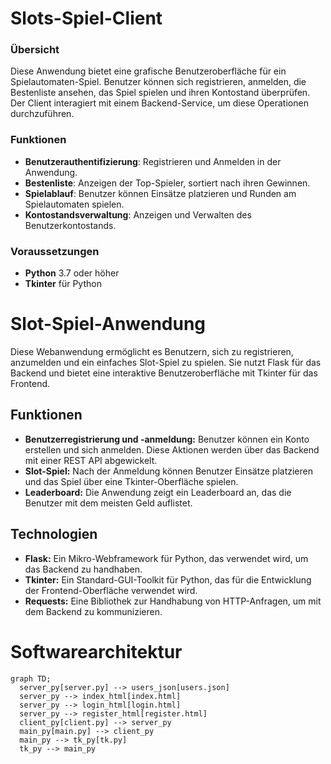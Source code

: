 # Slots-Spiel-Client
### Übersicht
Diese Anwendung bietet eine grafische Benutzeroberfläche für ein Spielautomaten-Spiel. Benutzer können sich registrieren, anmelden, die Bestenliste ansehen, das Spiel spielen und ihren Kontostand überprüfen. Der Client interagiert mit einem Backend-Service, um diese Operationen durchzuführen.
### Funktionen
- **Benutzerauthentifizierung**: Registrieren und Anmelden in der Anwendung.
- **Bestenliste**: Anzeigen der Top-Spieler, sortiert nach ihren Gewinnen.
- **Spielablauf**: Benutzer können Einsätze platzieren und Runden am Spielautomaten spielen.
- **Kontostandsverwaltung**: Anzeigen und Verwalten des Benutzerkontostands.
### Voraussetzungen
- **Python** 3.7 oder höher
- **Tkinter** für Python

# Slot-Spiel-Anwendung

Diese Webanwendung ermöglicht es Benutzern, sich zu registrieren, anzumelden und ein einfaches Slot-Spiel zu spielen. Sie nutzt Flask für das Backend und bietet eine interaktive Benutzeroberfläche mit Tkinter für das Frontend.

## Funktionen

- **Benutzerregistrierung und -anmeldung:** Benutzer können ein Konto erstellen und sich anmelden. Diese Aktionen werden über das Backend mit einer REST API abgewickelt.
- **Slot-Spiel:** Nach der Anmeldung können Benutzer Einsätze platzieren und das Spiel über eine Tkinter-Oberfläche spielen.
- **Leaderboard:** Die Anwendung zeigt ein Leaderboard an, das die Benutzer mit dem meisten Geld auflistet.

## Technologien

- **Flask:** Ein Mikro-Webframework für Python, das verwendet wird, um das Backend zu handhaben.
- **Tkinter:** Ein Standard-GUI-Toolkit für Python, das für die Entwicklung der Frontend-Oberfläche verwendet wird.
- **Requests:** Eine Bibliothek zur Handhabung von HTTP-Anfragen, um mit dem Backend zu kommunizieren.


# Softwarearchitektur 
```mermaid
graph TD;
  server_py[server.py] --> users_json[users.json]
  server_py --> index_html[index.html]
  server_py --> login_html[login.html]
  server_py --> register_html[register.html]
  client_py[client.py] --> server_py
  main_py[main.py] --> client_py
  main_py --> tk_py[tk.py]
  tk_py --> main_py
```

